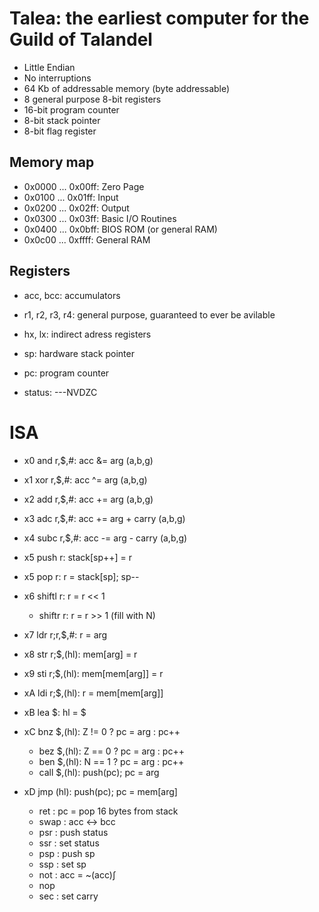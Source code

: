 # Talea: the earliest computer for the Guild of Talandel

+ Little Endian
+ No interruptions
+ 64 Kb of addressable memory (byte addressable)
+ 8 general purpose 8-bit registers
+ 16-bit program counter
+ 8-bit stack pointer
+ 8-bit flag register

## Memory map

+ 0x0000 ... 0x00ff: Zero Page
+ 0x0100 ... 0x01ff: Input
+ 0x0200 ... 0x02ff: Output
+ 0x0300 ... 0x03ff: Basic I/O Routines
+ 0x0400 ... 0x0bff: BIOS ROM (or general RAM)
+ 0x0c00 ... 0xffff: General RAM

## Registers

+ acc, bcc: accumulators
+ r1, r2, r3, r4: general purpose, guaranteed to ever be avilable
+ hx, lx: indirect adress registers

+ sp: hardware stack pointer
+ pc: program counter

+ status: ---NVDZC

# ISA

+ x0 and    r,$,#: acc &= arg (a,b,g)
+ x1 xor    r,$,#: acc ^= arg (a,b,g)
+ x2 add    r,$,#: acc += arg (a,b,g)
+ x3 adc    r,$,#: acc += arg + carry (a,b,g)
+ x4 subc   r,$,#: acc -= arg - carry (a,b,g)

+ x5 push   r: stack[sp++] = r
+ x5 pop    r: r = stack[sp]; sp--
+ x6 shiftl r: r = r << 1
   - shiftr r: r = r >> 1 (fill with N)

+ x7 ldr    r;r,$,#: r = arg

+ x8 str    r;$,(hl): mem[arg] = r
+ x9 sti    r;$,(hl): mem[mem[arg]] = r

+ xA ldi    r;$,(hl): r = mem[mem[arg]]
+ xB lea    $: hl = $ 

+ xC bnz    $,(hl): Z != 0 ? pc = arg : pc++
   - bez    $,(hl): Z == 0 ? pc = arg : pc++
   - ben    $,(hl): N == 1 ? pc = arg : pc++
   - call   $,(hl): push(pc); pc = arg

+ xD jmp    (hl): push(pc); pc = mem[arg]
   - ret    : pc = pop 16 bytes from stack
   - swap   : acc <-> bcc
   - psr    : push status
   - ssr    : set status
   - psp    : push sp    
   - ssp    : set sp
   - not    : acc = ~(acc)∫
   - nop
   - sec    : set carry